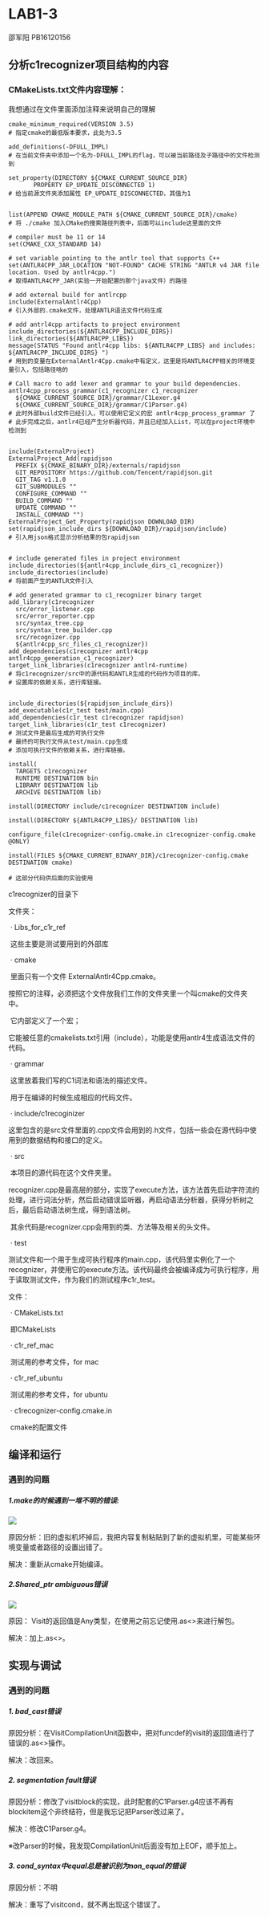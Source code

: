 # LAB1-3

邵军阳	PB16120156

## 分析c1recognizer项目结构的内容

### CMakeLists.txt文件内容理解：

我想通过在文件里面添加注释来说明自己的理解

```
cmake_minimum_required(VERSION 3.5)
# 指定cmake的最低版本要求，此处为3.5

add_definitions(-DFULL_IMPL)
# 在当前文件夹中添加一个名为-DFULL_IMPL的flag，可以被当前路径及子路径中的文件检测到

set_property(DIRECTORY ${CMAKE_CURRENT_SOURCE_DIR}
       PROPERTY EP_UPDATE_DISCONNECTED 1)
# 给当前源文件夹添加属性 EP_UPDATE_DISCONNECTED，其值为1


list(APPEND CMAKE_MODULE_PATH ${CMAKE_CURRENT_SOURCE_DIR}/cmake)
# 将 ./cmake 加入CMake的搜索路径列表中，后面可以include这里面的文件 

# compiler must be 11 or 14
set(CMAKE_CXX_STANDARD 14)

# set variable pointing to the antlr tool that supports C++
set(ANTLR4CPP_JAR_LOCATION "NOT-FOUND" CACHE STRING "ANTLR v4 JAR file location. Used by antlr4cpp.")
# 取得ANTLR4CPP_JAR(实验一开始配置的那个java文件）的路径

# add external build for antlrcpp
include(ExternalAntlr4Cpp)
# 引入外部的.cmake文件，处理ANTLR语法文件代码生成

# add antrl4cpp artifacts to project environment
include_directories(${ANTLR4CPP_INCLUDE_DIRS})
link_directories(${ANTLR4CPP_LIBS})
message(STATUS "Found antlr4cpp libs: ${ANTLR4CPP_LIBS} and includes: ${ANTLR4CPP_INCLUDE_DIRS} ")
# 用到的变量在ExternalAntlr4Cpp.cmake中有定义，这里是将ANTLR4CPP相关的环境变量引入，包括路径啥的

# Call macro to add lexer and grammar to your build dependencies.
antlr4cpp_process_grammar(c1_recognizer c1_recognizer
  ${CMAKE_CURRENT_SOURCE_DIR}/grammar/C1Lexer.g4
  ${CMAKE_CURRENT_SOURCE_DIR}/grammar/C1Parser.g4)
# 此时外部build文件已经引入，可以使用它定义的宏 antlr4cpp_process_grammar 了
# 此步完成之后，antlr4已经产生分析器代码，并且已经加入List，可以在project环境中检测到


include(ExternalProject)
ExternalProject_Add(rapidjson
  PREFIX ${CMAKE_BINARY_DIR}/externals/rapidjson
  GIT_REPOSITORY https://github.com/Tencent/rapidjson.git
  GIT_TAG v1.1.0
  GIT_SUBMODULES ""
  CONFIGURE_COMMAND ""
  BUILD_COMMAND ""
  UPDATE_COMMAND ""
  INSTALL_COMMAND "")
ExternalProject_Get_Property(rapidjson DOWNLOAD_DIR)
set(rapidjson_include_dirs ${DOWNLOAD_DIR}/rapidjson/include)
# 引入用json格式显示分析结果的包rapidjson


# include generated files in project environment
include_directories(${antlr4cpp_include_dirs_c1_recognizer})
include_directories(include)
# 将前面产生的ANTLR文件引入

# add generated grammar to c1_recognizer binary target
add_library(c1recognizer
  src/error_listener.cpp
  src/error_reporter.cpp
  src/syntax_tree.cpp
  src/syntax_tree_builder.cpp
  src/recognizer.cpp
  ${antlr4cpp_src_files_c1_recognizer})
add_dependencies(c1recognizer antlr4cpp antlr4cpp_generation_c1_recognizer)
target_link_libraries(c1recognizer antlr4-runtime)
# 将c1recognizer/src中的源代码和ANTLR生成的代码作为项目的库。
# 设置库的依赖关系，进行库链接。


include_directories(${rapidjson_include_dirs})
add_executable(c1r_test test/main.cpp)
add_dependencies(c1r_test c1recognizer rapidjson)
target_link_libraries(c1r_test c1recognizer)
# 测试文件是最后生成的可执行文件
# 最终的可执行文件从test/main.cpp生成
# 添加可执行文件的依赖关系，进行库链接。

install(
  TARGETS c1recognizer
  RUNTIME DESTINATION bin
  LIBRARY DESTINATION lib
  ARCHIVE DESTINATION lib)

install(DIRECTORY include/c1recognizer DESTINATION include)

install(DIRECTORY ${ANTLR4CPP_LIBS}/ DESTINATION lib)

configure_file(c1recognizer-config.cmake.in c1recognizer-config.cmake @ONLY)

install(FILES ${CMAKE_CURRENT_BINARY_DIR}/c1recognizer-config.cmake DESTINATION cmake)

# 这部分代码供后面的实验使用
```

c1recognizer的目录下

文件夹：

​	· Libs_for_c1r_ref

​		这些主要是测试要用到的外部库

​	· cmake

​		里面只有一个文件 ExternalAntlr4Cpp.cmake。

​		按照它的注释，必须把这个文件放我们工作的文件夹里一个叫cmake的文件夹中。

​		它内部定义了一个宏；

​		它能被任意的cmakelists.txt引用（include），功能是使用antlr4生成语法文件的代码。

​	· grammar

​		这里放着我们写的C1词法和语法的描述文件。

​		用于在编译的时候生成相应的代码文件。

​	· include/c1recoginizer

​		这里包含的是src文件里面的.cpp文件会用到的.h文件，包括一些会在源代码中使用到的数据结构和接口的定义。

​	· src

​		本项目的源代码在这个文件夹里。

​		recognizer.cpp是最高层的部分，实现了execute方法，该方法首先启动字符流的处理，进行词法分析，然后启动错误监听器，再启动语法分析器，获得分析树之后，最后启动语法树生成，得到语法树。

​		其余代码是recognizer.cpp会用到的类、方法等及相关的头文件。

​	· test

​		测试文件和一个用于生成可执行程序的main.cpp，该代码里实例化了一个recognizer，并使用它的execute方法。该代码最终会被编译成为可执行程序，用于读取测试文件，作为我们的测试程序c1r_test。

文件：

​	· CMakeLists.txt

​		即CMakeLists

​	· c1r_ref_mac

​		测试用的参考文件，for mac

​	· c1r_ref_ubuntu

​		测试用的参考文件，for ubuntu

​	· c1recognizer-config.cmake.in

​		cmake的配置文件

## 编译和运行

### 遇到的问题

##### 1.make的时候遇到一堆不明的错误:

![](lab13-1.jpg)

原因分析：旧的虚拟机坏掉后，我把内容复制粘贴到了新的虚拟机里，可能某些环境变量或者路径的设置出错了。

解决：重新从cmake开始编译。

##### 2.Shared_ptr ambiguous错误

![](lab13-2.png)

原因： Visit的返回值是Any类型，在使用之前忘记使用.as<>来进行解包。

解决：加上.as<>。

## 实现与调试

### 遇到的问题

##### 1. bad_cast错误

原因分析：在VisitCompilationUnit函数中，把对funcdef的visit的返回值进行了错误的.as<>操作。

解决：改回来。

##### 2. segmentation fault错误

原因分析：修改了visitblock的实现，此时配套的C1Parser.g4应该不再有blockitem这个非终结符，但是我忘记把Parser改过来了。

解决：修改C1Parser.g4。

※改Parser的时候，我发现CompilationUnit后面没有加上EOF，顺手加上。

##### 3. cond_syntax中equal总是被识别为non_equal的错误

原因分析：不明

解决：重写了visitcond，就不再出现这个错误了。

